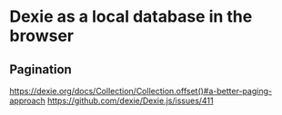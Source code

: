# Dexie as a local database in the browser

## Pagination
https://dexie.org/docs/Collection/Collection.offset()#a-better-paging-approach
https://github.com/dexie/Dexie.js/issues/411
